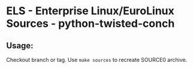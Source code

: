 # ELS - Enterprise Linux/EuroLinux Sources - python-twisted-conch
 
## Usage:
  Checkout branch or tag. Use `make sources` to recreate  SOURCE0 archive.
